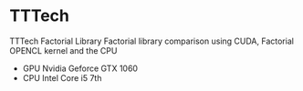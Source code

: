 # TTTech
TTTech Factorial Library 
Factorial library comparison using CUDA,  Factorial OPENCL kernel and the CPU
- GPU Nvidia Geforce GTX 1060
- CPU Intel Core i5 7th

